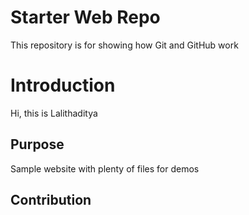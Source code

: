 # Starter Web Repo

This repository is for showing how Git and GitHub work

# Introduction

Hi, this is Lalithaditya

## Purpose

Sample website with plenty of files for demos

## Contribution
